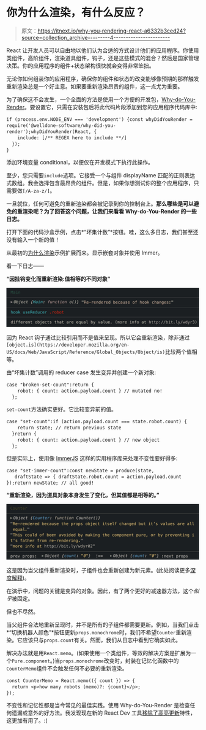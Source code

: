# 你为什么渲染，有什么反应？

> 原文：<https://itnext.io/why-you-rendering-react-a6332b3ced24?source=collection_archive---------4----------------------->

React 让开发人员可以自由地以他们认为合适的方式设计他们的应用程序。你使用类组件，高阶组件，渲染道具组件，钩子，还是这些模式的混合？然后是国家管理决策。你的应用程序的组件+状态架构很快就会变得非常笨拙。

无论你如何组装你的应用程序，确保你的组件和状态的改变能够像预期的那样触发重新渲染总是一个好主意。如果要重新渲染昂贵的组件，这一点尤为重要。

为了确保这不会发生，一个全面的方法是使用一个方便的开发包，[Why-do-You-Render](https://www.npmjs.com/package/@welldone-software/why-did-you-render)。要设置它，只需在安装包后将此代码片段添加到您的应用程序代码库中:

```
if (process.env.NODE_ENV === 'development') {const whyDidYouRender = require('@welldone-software/why-did-you-render');whyDidYouRender(React, {
    include: [/** REGEX here to include **/]
  });
}
```

添加环境变量 conditional，以便仅在开发模式下执行此操作。

至少，您只需要`include`选项。它接受一个与组件 displayName 匹配的正则表达式数组。我会选择包含最昂贵的组件。但是，如果你想测试你的整个应用程序，只需要做`[/A-za-z/]`。

一旦就位，任何可避免的重新渲染都会被记录到你的控制台上。**那么哪些是可以避免的重渲染呢？为了回答这个问题，让我们来看看 Why-do-You-Render 的一些日志。**

打开下面的代码沙盒示例，点击*“坏集计数”*按钮。哇，这么多日志，我们甚至还没有输入一个新的值！

从最初的[为什么渲染](https://medium.com/welldone-software/track-redundant-re-renders-that-caused-by-hooks-with-why-did-you-render-version-3-504468deb653)示例扩展而来。显示嵌套对象并使用 Immer。

看一下日志——

**“因挂钩变化而重新渲染:值相等的不同对象”**

![](img/f002b587b5c8f4390ec82e9a851ba40c.png)

因为 React 钩子通过比较引用而不是值来呈现。所以它会重新渲染，除非通过`[object.is](https://developer.mozilla.org/en-US/docs/Web/JavaScript/Reference/Global_Objects/Object/is)`比较两个值相等。

由“坏集计数”调用的 reducer case 发生变异并创建一个新对象:

```
case "broken-set-count":return {
    robot: { count: action.payload.count } // mutated no!
  };
```

`set-count`方法确实更好。它比较变异前的值。

```
case "set-count":if (action.payload.count === state.robot.count) {
    return state; // return previous state
  }return {
    robot: { count: action.payload.count } // new object
  };
```

但是实际上，使用像 [ImmerJS](https://github.com/immerjs/immer) 这样的实用程序库来处理不变性要好得多:

```
case "set-immer-count":const newState = produce(state, 
   draftState => { draftState.robot.count = action.payload.count });return newState; // all good!
```

**“重新渲染，因为道具对象本身发生了变化，但其值都是相等的。”**

![](img/a71ec9157847c5066bf3fe81be86c712.png)

这是因为当父组件重新渲染时，子组件也会重新创建为新元素。(此处阅读更多[深度解释](https://medium.com/welldone-software/why-did-you-render-mr-big-pure-react-component-part-2-common-fixing-scenarios-667bfdec2e0f))。

在演示中，问题的关键是变异的对象。因此，有了两个更好的减速器方法，这个*似乎*被固定。

但也不尽然。

当父组件合法地重新呈现时，并不是所有的子组件都需要更新。例如，当我们点击*“切换机器人颜色”*按钮更新`props.monochrome`时，我们不希望`Counter`重新渲染。它应该只与`props.count`有关。然而，我们从日志中看到它确实如此。

解决办法就是用`React.memo`。(如果使用一个类组件，等效的解决方案是扩展为一个`Pure.component`。)当`props.monochrome`改变时，封装在记忆化函数中的`CounterMemo`组件不会触发任何不必要的重新渲染。

```
const CounterMemo = React.memo(({ count }) => {
  return <p>how many robots (memo)?: {count}</p>;
});
```

不变性和记忆性都是当今常见的最佳实践。使用 Why-do-You-Render 是检查任何遗漏或意外的好方法。我发现现在新的 React Dev 工具[移除了高亮更新](https://github.com/facebook/react/issues/16437)特性，这更加有用了。:(
